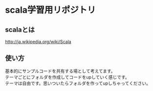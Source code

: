 scala学習用リポジトリ
========

## scalaとは

<http://ja.wikipedia.org/wiki/Scala>

## 使い方

基本的にサンプルコードを共有する場として考えてます。  
テーマごとにフォルダを作成してコードをupしていく感じです。  
テーマは自由です。思いついたらフォルダを作ってupしちゃってください。  
